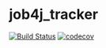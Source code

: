 # job4j_tracker

[![Build Status](https://travis-ci.com/oleksiyshepelev/job4j_tracker.svg?branch=master)](https://travis-ci.com/oleksiyshepelev/job4j_tracker)
[![codecov](https://codecov.io/gh/oleksiyshepelev/job4j_tracker/branch/master/graph/badge.svg?token=H86MM4Z1H7)](https://codecov.io/gh/oleksiyshepelev/job4j_tracker)
